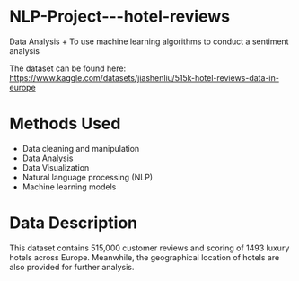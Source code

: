 # NLP-Project---hotel-reviews
Data Analysis + To use machine learning algorithms to conduct a sentiment analysis

The dataset can be found here: https://www.kaggle.com/datasets/jiashenliu/515k-hotel-reviews-data-in-europe

# Methods Used
* Data cleaning and manipulation
* Data Analysis
* Data Visualization
* Natural language processing (NLP)
* Machine learning models

# Data Description
This dataset contains 515,000 customer reviews and scoring of 1493 luxury hotels across Europe. Meanwhile, the geographical location of hotels are also provided for further analysis.

